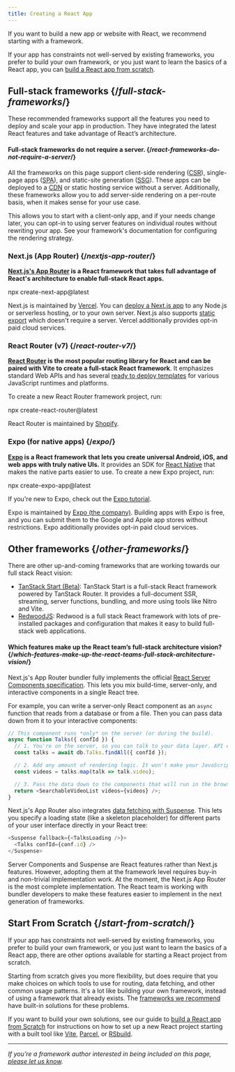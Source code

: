 ```yaml
---
title: Creating a React App
---
```


<Intro>

If you want to build a new app or website with React, we recommend starting with a framework.

</Intro>

If your app has constraints not well-served by existing frameworks, you prefer to build your own framework, or you just want to learn the basics of a React app, you can [build a React app from scratch](/learn/build-a-react-app-from-scratch).

## Full-stack frameworks {/*full-stack-frameworks*/}

These recommended frameworks support all the features you need to deploy and scale your app in production. They have integrated the latest React features and take advantage of React’s architecture.

<Note>

#### Full-stack frameworks do not require a server. {/*react-frameworks-do-not-require-a-server*/}

All the frameworks on this page support client-side rendering ([CSR](https://developer.mozilla.org/en-US/docs/Glossary/CSR)), single-page apps ([SPA](https://developer.mozilla.org/en-US/docs/Glossary/SPA)), and static-site generation ([SSG](https://developer.mozilla.org/en-US/docs/Glossary/SSG)). These apps can be deployed to a [CDN](https://developer.mozilla.org/en-US/docs/Glossary/CDN) or static hosting service without a server. Additionally, these frameworks allow you to add server-side rendering on a per-route basis, when it makes sense for your use case.

This allows you to start with a client-only app, and if your needs change later, you can opt-in to using server features on individual routes without rewriting your app. See your framework's documentation for configuring the rendering strategy.

</Note>

### Next.js (App Router) {/*nextjs-app-router*/}

**[Next.js's App Router](https://nextjs.org/docs) is a React framework that takes full advantage of React's architecture to enable full-stack React apps.**

<TerminalBlock>
npx create-next-app@latest
</TerminalBlock>

Next.js is maintained by [Vercel](https://vercel.com/). You can [deploy a Next.js app](https://nextjs.org/docs/app/building-your-application/deploying) to any Node.js or serverless hosting, or to your own server. Next.js also supports [static export](https://nextjs.org/docs/app/building-your-application/deploying/static-exports) which doesn't require a server. Vercel additionally provides opt-in paid cloud services.

### React Router (v7) {/*react-router-v7*/}

**[React Router](https://reactrouter.com/start/framework/installation) is the most popular routing library for React and can be paired with Vite to create a full-stack React framework**. It emphasizes standard Web APIs and has several [ready to deploy templates](https://github.com/remix-run/react-router-templates) for various JavaScript runtimes and platforms.

To create a new React Router framework project, run:

<TerminalBlock>
npx create-react-router@latest
</TerminalBlock>

React Router is maintained by [Shopify](https://www.shopify.com).

### Expo (for native apps) {/*expo*/}

**[Expo](https://expo.dev/) is a React framework that lets you create universal Android, iOS, and web apps with truly native UIs.** It provides an SDK for [React Native](https://reactnative.dev/) that makes the native parts easier to use. To create a new Expo project, run:

<TerminalBlock>
npx create-expo-app@latest
</TerminalBlock>

If you're new to Expo, check out the [Expo tutorial](https://docs.expo.dev/tutorial/introduction/).

Expo is maintained by [Expo (the company)](https://expo.dev/about). Building apps with Expo is free, and you can submit them to the Google and Apple app stores without restrictions. Expo additionally provides opt-in paid cloud services.


## Other frameworks {/*other-frameworks*/}

There are other up-and-coming frameworks that are working towards our full stack React vision:

- [TanStack Start (Beta)](https://tanstack.com/): TanStack Start is a full-stack React framework powered by TanStack Router. It provides a full-document SSR, streaming, server functions, bundling, and more using tools like Nitro and Vite.
- [RedwoodJS](https://redwoodjs.com/): Redwood is a full stack React framework with lots of pre-installed packages and configuration that makes it easy to build full-stack web applications.

<DeepDive>

#### Which features make up the React team’s full-stack architecture vision? {/*which-features-make-up-the-react-teams-full-stack-architecture-vision*/}

Next.js's App Router bundler fully implements the official [React Server Components specification](https://github.com/reactjs/rfcs/blob/main/text/0188-server-components.md). This lets you mix build-time, server-only, and interactive components in a single React tree.

For example, you can write a server-only React component as an `async` function that reads from a database or from a file. Then you can pass data down from it to your interactive components:

```js
// This component runs *only* on the server (or during the build).
async function Talks({ confId }) {
  // 1. You're on the server, so you can talk to your data layer. API endpoint not required.
  const talks = await db.Talks.findAll({ confId });

  // 2. Add any amount of rendering logic. It won't make your JavaScript bundle larger.
  const videos = talks.map(talk => talk.video);

  // 3. Pass the data down to the components that will run in the browser.
  return <SearchableVideoList videos={videos} />;
}
```

Next.js's App Router also integrates [data fetching with Suspense](/blog/2022/03/29/react-v18#suspense-in-data-frameworks). This lets you specify a loading state (like a skeleton placeholder) for different parts of your user interface directly in your React tree:

```js
<Suspense fallback={<TalksLoading />}>
  <Talks confId={conf.id} />
</Suspense>
```

Server Components and Suspense are React features rather than Next.js features. However, adopting them at the framework level requires buy-in and non-trivial implementation work. At the moment, the Next.js App Router is the most complete implementation. The React team is working with bundler developers to make these features easier to implement in the next generation of frameworks.

</DeepDive>

## Start From Scratch {/*start-from-scratch*/}

If your app has constraints not well-served by existing frameworks, you prefer to build your own framework, or you just want to learn the basics of a React app, there are other options available for starting a React project from scratch.

Starting from scratch gives you more flexibility, but does require that you make choices on which tools to use for routing, data fetching, and other common usage patterns.  It's a lot like building your own framework, instead of using a framework that already exists. The [frameworks we recommend](#full-stack-frameworks) have built-in solutions for these problems.  

If you want to build your own solutions, see our guide to [build a React app from Scratch](/learn/build-a-react-app-from-scratch) for instructions on how to set up a new React project starting with a built tool like [Vite](https://vite.dev/), [Parcel](https://parceljs.org/), or [RSbuild](https://rsbuild.dev/).

-----

_If you’re a framework author interested in being included on this page, [please let us know](https://github.com/reactjs/react.dev/issues/new?assignees=&labels=type%3A+framework&projects=&template=3-framework.yml&title=%5BFramework%5D%3A+)._
